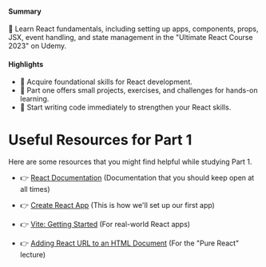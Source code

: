 #### Summary
🚀 Learn React fundamentals, including setting up apps, components, props, JSX, event handling, and state management in the "Ultimate React Course 2023" on Udemy.

#### Highlights
- 🧱 Acquire foundational skills for React development.
- 📝 Part one offers small projects, exercises, and challenges for hands-on learning.
- 🎯 Start writing code immediately to strengthen your React skills.


# Useful Resources for Part 1

Here are some resources that you might find helpful while studying Part 1.

- 👉 [React Documentation](https://reactjs.org/docs/react-api.html) (Documentation that you should keep open at all times)

- 👉 [Create React App](https://create-react-app.dev/docs/getting-started/) (This is how we'll set up our first app)

- 👉 [Vite: Getting Started](https://vitejs.dev/guide/#scaffolding-your-first-vite-project) (For real-world React apps)

- 👉 [Adding React URL to an HTML Document](https://reactjs.org/docs/add-react-to-a-website.html) (For the "Pure React" lecture)
